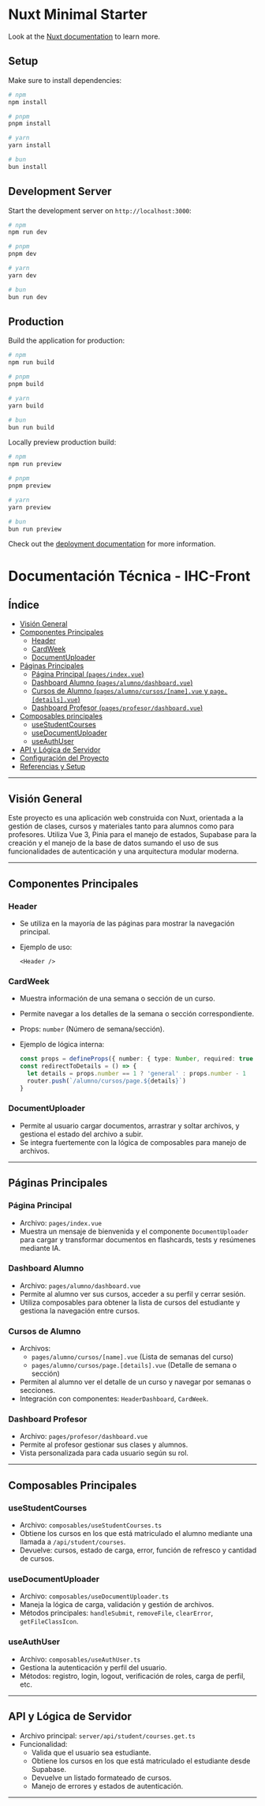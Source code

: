 # Nuxt Minimal Starter

Look at the [Nuxt documentation](https://nuxt.com/docs/getting-started/introduction) to learn more.

## Setup

Make sure to install dependencies:

```bash
# npm
npm install

# pnpm
pnpm install

# yarn
yarn install

# bun
bun install
```

## Development Server

Start the development server on `http://localhost:3000`:

```bash
# npm
npm run dev

# pnpm
pnpm dev

# yarn
yarn dev

# bun
bun run dev
```

## Production

Build the application for production:

```bash
# npm
npm run build

# pnpm
pnpm build

# yarn
yarn build

# bun
bun run build
```

Locally preview production build:

```bash
# npm
npm run preview

# pnpm
pnpm preview

# yarn
yarn preview

# bun
bun run preview
```

Check out the [deployment documentation](https://nuxt.com/docs/getting-started/deployment) for more information.

# Documentación Técnica - IHC-Front

## Índice

- [Visión General](#visión-general)
- [Componentes Principales](#componentes-principales)
  - [Header](#header)
  - [CardWeek](#cardweek)
  - [DocumentUploader](#documentuploader)
- [Páginas Principales](#páginas-principales)
  - [Página Principal (`pages/index.vue`)](#página-principal)
  - [Dashboard Alumno (`pages/alumno/dashboard.vue`)](#dashboard-alumno)
  - [Cursos de Alumno (`pages/alumno/cursos/[name].vue` y `page.[details].vue`)](#cursos-de-alumno)
  - [Dashboard Profesor (`pages/profesor/dashboard.vue`)](#dashboard-profesor)
- [Composables principales](#composables-principales)
  - [useStudentCourses](#usestudentcourses)
  - [useDocumentUploader](#usedocumentuploader)
  - [useAuthUser](#useauthuser)
- [API y Lógica de Servidor](#api-y-lógica-de-servidor)
- [Configuración del Proyecto](#configuración-del-proyecto)
- [Referencias y Setup](#referencias-y-setup)

---
## Visión General

Este proyecto es una aplicación web construida con Nuxt, orientada a la gestión de clases, cursos y materiales tanto para alumnos como para profesores. Utiliza Vue 3, Pinia para el manejo de estados, Supabase para la creación y el manejo de la base de datos sumando el uso de sus funcionalidades de autenticación y una arquitectura modular moderna.

---

## Componentes Principales

### Header

- Se utiliza en la mayoría de las páginas para mostrar la navegación principal.
- Ejemplo de uso:  

  ```vue
  <Header />
  ```

### CardWeek

- Muestra información de una semana o sección de un curso.
- Permite navegar a los detalles de la semana o sección correspondiente.
- Props: `number` (Número de semana/sección).
- Ejemplo de lógica interna:  

  ```typescript
  const props = defineProps({ number: { type: Number, required: true } })
  const redirectToDetails = () => {
    let details = props.number == 1 ? 'general' : props.number - 1
    router.push(`/alumno/cursos/page.${details}`)
  }
  ```
### DocumentUploader

- Permite al usuario cargar documentos, arrastrar y soltar archivos, y gestiona el estado del archivo a subir.
- Se integra fuertemente con la lógica de composables para manejo de archivos.

---

## Páginas Principales

### Página Principal

- Archivo: `pages/index.vue`
- Muestra un mensaje de bienvenida y el componente `DocumentUploader` para cargar y transformar documentos en flashcards, tests y resúmenes mediante IA.

### Dashboard Alumno

- Archivo: `pages/alumno/dashboard.vue`
- Permite al alumno ver sus cursos, acceder a su perfil y cerrar sesión.
- Utiliza composables para obtener la lista de cursos del estudiante y gestiona la navegación entre cursos.

### Cursos de Alumno

- Archivos: 
  - `pages/alumno/cursos/[name].vue` (Lista de semanas del curso)
  - `pages/alumno/cursos/page.[details].vue` (Detalle de semana o sección)
- Permiten al alumno ver el detalle de un curso y navegar por semanas o secciones.
- Integración con componentes: `HeaderDashboard`, `CardWeek`.

### Dashboard Profesor

- Archivo: `pages/profesor/dashboard.vue`
- Permite al profesor gestionar sus clases y alumnos.
- Vista personalizada para cada usuario según su rol.

---

## Composables Principales
### useStudentCourses

- Archivo: `composables/useStudentCourses.ts`
- Obtiene los cursos en los que está matriculado el alumno mediante una llamada a `/api/student/courses`.
- Devuelve: cursos, estado de carga, error, función de refresco y cantidad de cursos.

### useDocumentUploader

- Archivo: `composables/useDocumentUploader.ts`
- Maneja la lógica de carga, validación y gestión de archivos.
- Métodos principales: `handleSubmit`, `removeFile`, `clearError`, `getFileClassIcon`.

### useAuthUser

- Archivo: `composables/useAuthUser.ts`
- Gestiona la autenticación y perfil del usuario.
- Métodos: registro, login, logout, verificación de roles, carga de perfil, etc.

---

## API y Lógica de Servidor

- Archivo principal: `server/api/student/courses.get.ts`
- Funcionalidad:
  - Valida que el usuario sea estudiante.
  - Obtiene los cursos en los que está matriculado el estudiante desde Supabase.
  - Devuelve un listado formateado de cursos.
  - Manejo de errores y estados de autenticación.

---

